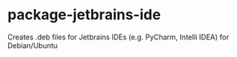 # package-jetbrains-ide
Creates .deb files for Jetbrains IDEs (e.g. PyCharm, Intelli IDEA) for Debian/Ubuntu
